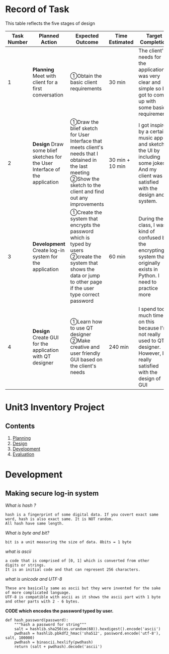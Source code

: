 # Record of Task #
This table reflects the five stages of design

| Task Number | Planned Action | Expected Outcome | Time Estimated | Target Completion | Criteria |
|-------------| ---------------|------------------|----------------|-------------------|----------|
|      1      | **Planning** Meet with client for a first conversation | ①Obtain the basic client requirements   | 30 min | The client's needs for the application was very clear and simple so I got to come up with some basic requirements | A |
|      2      | **Design** Draw some blief sketches for the User Interface of the application | ①Draw the blief sketch for User Interface that meets client's needs that I obtained in the last meeting ②Show the sketch to the client and find out any improvements | 30 min + 10 min | I got inspired by a certain music app and sketch the UI by including some jokes. And my client was satisfied with the design and system. | A |
|      3      | **Development** Create log-in system for the application | ①Create the system that encrypts the password which is typed by users ②create the system that shows the data or jump to other page if the user type correct password | 60 min | During the class, I was kind of confused by the encrypting system that originally exists in Python. I need to practice more | B |
|      4      | **Design** Create GUI for the application with QT designer | ①Learn how to use QT designer ②Make creative and user friendly GUI based on the client's needs | 240 min | I spend too much time on this because I'm not really used to QT designer. However, I'm really satisfied with the design of GUI | A | 


Unit3 Inventory Project
=======================

Contents
----------
1. [Planning](#planning)
1. [Design](#Design)
1. [Development](#Development)
1. [Evaluation](#Evaluation)

# Development #
## Making secure log-in system ##
*What is hash ?*
```
hash is a fingerprint of some digital data. If you covert exact same word, hash is also exact same. It is NOT random.
All hash have same length.
```
*What is byte and bit?*
```
bit is a unit measuring the size of data. 8bits = 1 byte 
```
*what is ascii*
```
a code that is comprised of [0, 1] which is converted from other digits or strings.
It is an initial code and that can represent 256 characters.
```
*what is unicode and UTF-8*
```
These are basically same as ascii but they were invented for the sake of more complicated language.
UTF-8 is compatible with ascii as it shows the ascii part with 1 byte and other parts with 2 - 6 bytes.
```
**CODE which encodes the password typed by user.**
```
def hash_password(password):
    """hash a password for string"""
    salt = hashlib.sha256(os.urandom(60)).hexdigest().encode('ascii')
    pwdhash = hashlib.pbkdf2_hmac('sha512', password.encode('utf-8'), salt, 100000)
    pwdhash = binascii.hexlify(pwdhash)
    return (salt + pwdhash).decode('ascii')
```
